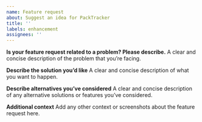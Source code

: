 ```yaml
---
name: Feature request
about: Suggest an idea for PackTracker
title: ''
labels: enhancement
assignees: ''
---
```


**Is your feature request related to a problem? Please describe.**
A clear and concise description of the problem that you’re facing.

**Describe the solution you’d like**
A clear and concise description of what you want to happen.

**Describe alternatives you’ve considered**
A clear and concise description of any alternative solutions or features you’ve considered.

**Additional context**
Add any other context or screenshots about the feature request here.